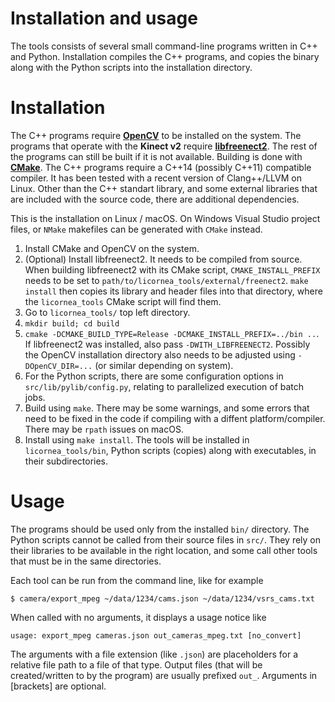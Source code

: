 # Installation and usage

The tools consists of several small command-line programs written in C++ and Python. Installation compiles the C++ programs, and copies the binary along with the Python scripts into the installation directory.

# Installation

The C++ programs require [**OpenCV**](http://opencv.org) to be installed on the system. The programs that operate with the **Kinect v2** require [**libfreenect2**](https://github.com/OpenKinect/libfreenect2). The rest of the programs can still be built if it is not available. Building is done with [**CMake**](https://cmake.org). The C++ programs require a C++14 (possibly C++11) compatible compiler. It has been tested with a recent version of Clang++/LLVM on Linux. Other than the C++ standart library, and some external libraries that are included with the source code, there are additional dependencies.

This is the installation on Linux / macOS. On Windows Visual Studio project files, or `NMake` makefiles can be generated with `CMake` instead.

1. Install CMake and OpenCV on the system.
2. (Optional) Install libfreenect2. It needs to be compiled from source. When building libfreenect2 with its CMake script, `CMAKE_INSTALL_PREFIX` needs to be set to `path/to/licornea_tools/external/freenect2`. `make install` then copies its library and header files into that directory, where the `licornea_tools` CMake script will find them.
3. Go to `licornea_tools/` top left directory.
4. `mkdir build; cd build`
5. `cmake -DCMAKE_BUILD_TYPE=Release -DCMAKE_INSTALL_PREFIX=../bin ..`. If libfreenect2 was installed, also pass `-DWITH_LIBFREENECT2`. Possibly the OpenCV installation directory also needs to be adjusted using `-DOpenCV_DIR=...` (or similar depending on system).
6. For the Python scripts, there are some configuration options in `src/lib/pylib/config.py`, relating to parallelized execution of batch jobs.
7. Build using `make`. There may be some warnings, and some errors that need to be fixed in the code if compiling with a diffent platform/compiler. There may be `rpath` issues on macOS.
8. Install using `make install`. The tools will be installed in `licornea_tools/bin`, Python scripts (copies) along with executables, in their subdirectories.


# Usage

The programs should be used only from the installed `bin/` directory. The Python scripts cannot be called from their source files in `src/`. They rely on their libraries to be available in the right location, and some call other tools that must be in the same directories.

Each tool can be run from the command line, like for example

    $ camera/export_mpeg ~/data/1234/cams.json ~/data/1234/vsrs_cams.txt

When called with no arguments, it displays a usage notice like

    usage: export_mpeg cameras.json out_cameras_mpeg.txt [no_convert]
    
The arguments with a file extension (like `.json`) are placeholders for a relative file path to a file of that type. Output files (that will be created/written to by the program) are usually prefixed `out_`. Arguments in [brackets] are optional.
